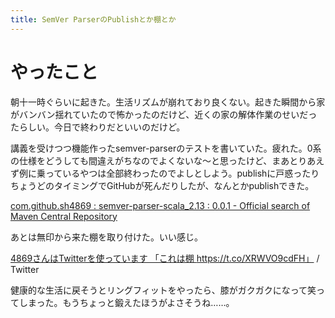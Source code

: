 ```yaml
---
title: SemVer ParserのPublishとか棚とか
---
```


# やったこと

朝十一時ぐらいに起きた。生活リズムが崩れており良くない。起きた瞬間から家がバンバン揺れていたので怖かったのだけど、近くの家の解体作業のせいだったらしい。今日で終わりだといいのだけど。

講義を受けつつ機能作ったsemver-parserのテストを書いていた。疲れた。0系の仕様をどうしても間違えがちなのでよくないな〜と思ったけど、まあとりあえず例に乗っているやつは全部終わったのでよしとしよう。publishに戸惑ったりちょうどのタイミングでGitHubが死んだりしたが、なんとかpublishできた。

<a href="https://search.maven.org/artifact/com.github.sh4869/semver-parser-scala_2.13/0.0.1/jar" class="embedly-card">com.github.sh4869 : semver-parser-scala_2.13 : 0.0.1 - Official search of Maven Central Repository</a>

あとは無印から来た棚を取り付けた。いい感じ。

<a href="https://twitter.com/sh4869sh/status/1277623404074397701" class="embedly-card">4869さんはTwitterを使っています 「これは棚 https://t.co/XRWVO9cdFH」 / Twitter</a>

健康的な生活に戻そうとリングフィットをやったら、膝がガクガクになって笑ってしまった。もうちょっと鍛えたほうがよさそうね……。
